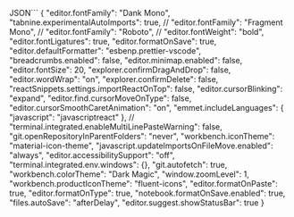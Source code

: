 JSON```
{
  "editor.fontFamily": "Dank Mono",
  "tabnine.experimentalAutoImports": true,
  // "editor.fontFamily": "Fragment Mono",
  // "editor.fontFamily": "Roboto",
  // "editor.fontWeight": "bold",
  "editor.fontLigatures": true,
  "editor.formatOnSave": true,
  "editor.defaultFormatter": "esbenp.prettier-vscode",
  "breadcrumbs.enabled": false,
  "editor.minimap.enabled": false,
  "editor.fontSize": 20,
  "explorer.confirmDragAndDrop": false,
  "editor.wordWrap": "on",
  "explorer.confirmDelete": false,
  "reactSnippets.settings.importReactOnTop": false,
  "editor.cursorBlinking": "expand",
  "editor.find.cursorMoveOnType": false,
  "editor.cursorSmoothCaretAnimation": "on",
  "emmet.includeLanguages": {
    "javascript": "javascriptreact"
  },
  // "terminal.integrated.enableMultiLinePasteWarning": false,
  "git.openRepositoryInParentFolders": "never",
  "workbench.iconTheme": "material-icon-theme",
  "javascript.updateImportsOnFileMove.enabled": "always",
  "editor.accessibilitySupport": "off",
  "terminal.integrated.env.windows": {},
  "git.autofetch": true,
  "workbench.colorTheme": "Dark Magic",
  "window.zoomLevel": 1,
  "workbench.productIconTheme": "fluent-icons",
  "editor.formatOnPaste": true,
  "editor.formatOnType": true,
  "notebook.formatOnSave.enabled": true,
  "files.autoSave": "afterDelay",
  "editor.suggest.showStatusBar": true
}

```
